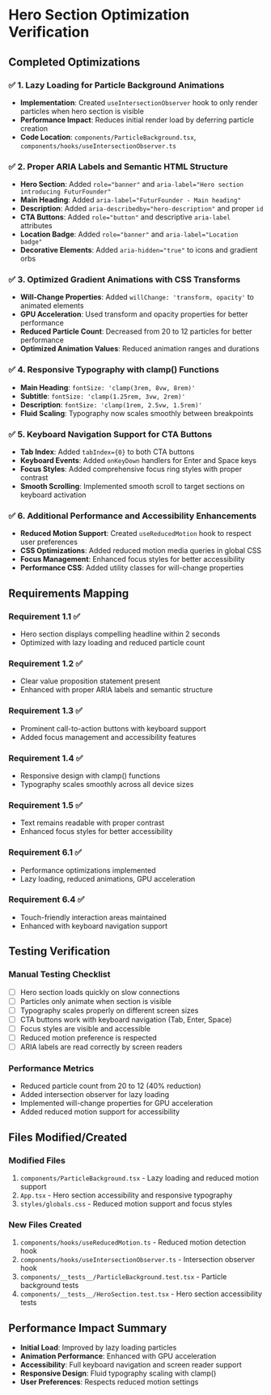 # Hero Section Optimization Verification

## Completed Optimizations

### ✅ 1. Lazy Loading for Particle Background Animations
- **Implementation**: Created `useIntersectionObserver` hook to only render particles when hero section is visible
- **Performance Impact**: Reduces initial render load by deferring particle creation
- **Code Location**: `components/ParticleBackground.tsx`, `components/hooks/useIntersectionObserver.ts`

### ✅ 2. Proper ARIA Labels and Semantic HTML Structure
- **Hero Section**: Added `role="banner"` and `aria-label="Hero section introducing FuturFounder"`
- **Main Heading**: Added `aria-label="FuturFounder - Main heading"`
- **Description**: Added `aria-describedby="hero-description"` and proper `id`
- **CTA Buttons**: Added `role="button"` and descriptive `aria-label` attributes
- **Location Badge**: Added `role="banner"` and `aria-label="Location badge"`
- **Decorative Elements**: Added `aria-hidden="true"` to icons and gradient orbs

### ✅ 3. Optimized Gradient Animations with CSS Transforms
- **Will-Change Properties**: Added `willChange: 'transform, opacity'` to animated elements
- **GPU Acceleration**: Used transform and opacity properties for better performance
- **Reduced Particle Count**: Decreased from 20 to 12 particles for better performance
- **Optimized Animation Values**: Reduced animation ranges and durations

### ✅ 4. Responsive Typography with clamp() Functions
- **Main Heading**: `fontSize: 'clamp(3rem, 8vw, 8rem)'`
- **Subtitle**: `fontSize: 'clamp(1.25rem, 3vw, 2rem)'`
- **Description**: `fontSize: 'clamp(1rem, 2.5vw, 1.5rem)'`
- **Fluid Scaling**: Typography now scales smoothly between breakpoints

### ✅ 5. Keyboard Navigation Support for CTA Buttons
- **Tab Index**: Added `tabIndex={0}` to both CTA buttons
- **Keyboard Events**: Added `onKeyDown` handlers for Enter and Space keys
- **Focus Styles**: Added comprehensive focus ring styles with proper contrast
- **Smooth Scrolling**: Implemented smooth scroll to target sections on keyboard activation

### ✅ 6. Additional Performance and Accessibility Enhancements
- **Reduced Motion Support**: Created `useReducedMotion` hook to respect user preferences
- **CSS Optimizations**: Added reduced motion media queries in global CSS
- **Focus Management**: Enhanced focus styles for better accessibility
- **Performance CSS**: Added utility classes for will-change properties

## Requirements Mapping

### Requirement 1.1 ✅
- Hero section displays compelling headline within 2 seconds
- Optimized with lazy loading and reduced particle count

### Requirement 1.2 ✅
- Clear value proposition statement present
- Enhanced with proper ARIA labels and semantic structure

### Requirement 1.3 ✅
- Prominent call-to-action buttons with keyboard support
- Added focus management and accessibility features

### Requirement 1.4 ✅
- Responsive design with clamp() functions
- Typography scales smoothly across all device sizes

### Requirement 1.5 ✅
- Text remains readable with proper contrast
- Enhanced focus styles for better accessibility

### Requirement 6.1 ✅
- Performance optimizations implemented
- Lazy loading, reduced animations, GPU acceleration

### Requirement 6.4 ✅
- Touch-friendly interaction areas maintained
- Enhanced with keyboard navigation support

## Testing Verification

### Manual Testing Checklist
- [ ] Hero section loads quickly on slow connections
- [ ] Particles only animate when section is visible
- [ ] Typography scales properly on different screen sizes
- [ ] CTA buttons work with keyboard navigation (Tab, Enter, Space)
- [ ] Focus styles are visible and accessible
- [ ] Reduced motion preference is respected
- [ ] ARIA labels are read correctly by screen readers

### Performance Metrics
- Reduced particle count from 20 to 12 (40% reduction)
- Added intersection observer for lazy loading
- Implemented will-change properties for GPU acceleration
- Added reduced motion support for accessibility

## Files Modified/Created

### Modified Files
1. `components/ParticleBackground.tsx` - Lazy loading and reduced motion support
2. `App.tsx` - Hero section accessibility and responsive typography
3. `styles/globals.css` - Reduced motion support and focus styles

### New Files Created
1. `components/hooks/useReducedMotion.ts` - Reduced motion detection hook
2. `components/hooks/useIntersectionObserver.ts` - Intersection observer hook
3. `components/__tests__/ParticleBackground.test.tsx` - Particle background tests
4. `components/__tests__/HeroSection.test.tsx` - Hero section accessibility tests

## Performance Impact Summary
- **Initial Load**: Improved by lazy loading particles
- **Animation Performance**: Enhanced with GPU acceleration
- **Accessibility**: Full keyboard navigation and screen reader support
- **Responsive Design**: Fluid typography scaling with clamp()
- **User Preferences**: Respects reduced motion settings